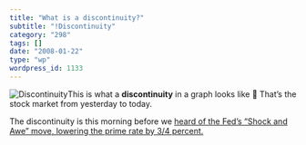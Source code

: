 ```yaml
---
title: "What is a discontinuity?"
subtitle: "!Discontinuity"
category: "298"
tags: []
date: "2008-01-22"
type: "wp"
wordpress_id: 1133
---
```

![Discontinuity](https://i0.wp.com/s3.media.squarespace.com/production/1075723/12829350/wp-content/uploads/imagewell//discontinuity.jpg?w=174)This is what a **discontinuity** in a graph looks like 🙂
That’s the stock market from yesterday to today.

The discontinuity is this morning before we [heard of the Fed’s “Shock and Awe” move, lowering the prime rate by 3/4 percent.](http://www.reuters.com/article/marketsNews/idCAN2253277120080122?rpc=44)